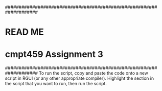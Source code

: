 ####################################################################
# READ ME
# cmpt459 Assignment 3
####################################################################
To run the script, copy and paste the code onto a new script in RGUI 
(or any other appropriate compiler). Highlight the section in the 
script that you want to run, then run the script.
